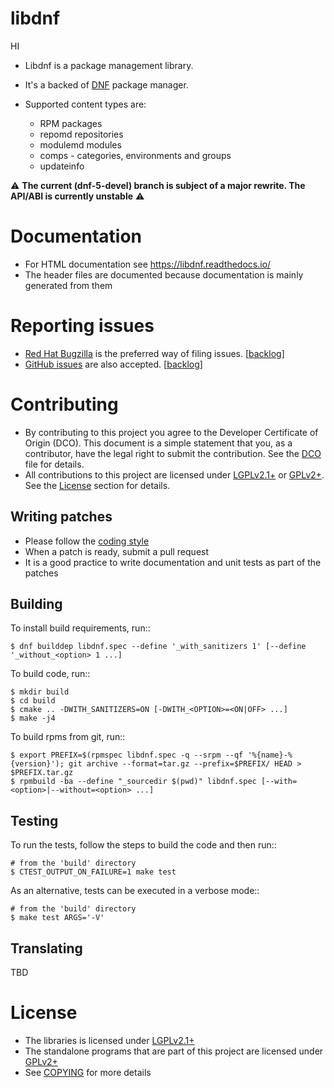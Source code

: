 libdnf
======
HI

* Libdnf is a package management library.
* It's a backed of [DNF](https://github.com/rpm-software-management/dnf) package manager.
* Supported content types are:

  * RPM packages
  * repomd repositories
  * modulemd modules
  * comps - categories, environments and groups
  * updateinfo


:warning: **The current (dnf-5-devel) branch is subject of a major rewrite. The API/ABI is currently unstable** :warning:


Documentation
=============

* For HTML documentation see https://libdnf.readthedocs.io/
* The header files are documented because documentation is mainly generated from them


Reporting issues
================

* [Red Hat Bugzilla](https://bugzilla.redhat.com/enter_bug.cgi?product=Fedora&component=libdnf) is the preferred way of filing issues. [[backlog](https://bugzilla.redhat.com/buglist.cgi?bug_status=__open__&product=Fedora&component=libdnf)]
* [GitHub issues](https://github.com/rpm-software-management/libdnf/issues/new) are also accepted. [[backlog](https://github.com/rpm-software-management/libdnf/issues)]


Contributing
============

* By contributing to this project you agree to the Developer Certificate of Origin (DCO).
  This document is a simple statement that you, as a contributor,
  have the legal right to submit the contribution. See the [DCO](DCO) file for details.
* All contributions to this project are licensed under [LGPLv2.1+](lgpl-2.1.txt) or [GPLv2+](gpl-2.0.txt).
  See the [License](#license) section for details.


Writing patches
---------------

* Please follow the [coding style](CODING_STYLE.md)
* When a patch is ready, submit a pull request
* It is a good practice to write documentation and unit tests as part of the patches


Building
--------
To install build requirements, run::

    $ dnf builddep libdnf.spec --define '_with_sanitizers 1' [--define '_without_<option> 1 ...]

To build code, run::

    $ mkdir build
    $ cd build
    $ cmake .. -DWITH_SANITIZERS=ON [-DWITH_<OPTION>=<ON|OFF> ...]
    $ make -j4

To build rpms from git, run::

    $ export PREFIX=$(rpmspec libdnf.spec -q --srpm --qf '%{name}-%{version}'); git archive --format=tar.gz --prefix=$PREFIX/ HEAD > $PREFIX.tar.gz
    $ rpmbuild -ba --define "_sourcedir $(pwd)" libdnf.spec [--with=<option>|--without=<option> ...]


Testing
-------
To run the tests, follow the steps to build the code and then run::

    # from the 'build' directory
    $ CTEST_OUTPUT_ON_FAILURE=1 make test

As an alternative, tests can be executed in a verbose mode::

    # from the 'build' directory
    $ make test ARGS='-V'


Translating
-----------
TBD


License
=======

* The libraries is licensed under [LGPLv2.1+](lgpl-2.1.txt)
* The standalone programs that are part of this project are licensed under [GPLv2+](gpl-2.0.txt)
* See [COPYING](COPYING.md) for more details
